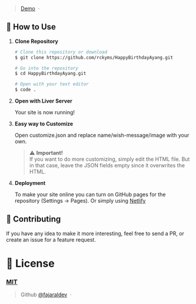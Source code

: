 > [Demo](https://github.com/rckyms/HappyBirthdayAyang.github.io.git) &nbsp;&middot;&nbsp;

## 🚀 How to Use

1.  **Clone Repository**

    ```bash
    # Clone this repository or download
    $ git clone https://github.com/rckyms/HappyBirthdayAyang.git

    # Go into the repository
    $ cd HappyBirthdayAyang.git

    # Open with your text editor
    $ code .
    ```
1. **Open with Liver Server**

    Your site is now running!
1. **Easy way to Customize**

    Open customize.json and replace name/wish-message/image with your own.
   > ⚠️ **Important!** <br /> If you want to do more customizing, simply edit the HTML file. But in that case, leave the JSON fields empty since it overwrites the HTML.
1. **Deployment**

    To make your site online you can turn on GitHub pages for the repository (Settings -> Pages). Or simply using [Netlify](https://www.netlify.com/)

## 📝 Contributing

If you have any idea to make it more interesting, feel free to send a PR, or create an issue for a feature request.

# 🤝 License

### [MIT](LICENSE)

> Github [@fajaraldev](https://github.com/rckyms/) &nbsp;&middot;&nbsp;
